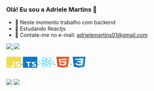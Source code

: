 ### Olá! Eu sou a Adriele Martins 👋

- 🔭  Neste momento trabalho com backend
- 🌱  Estudando Reactjs
- 💬  Contate-me no e-mail: adrielemartins01@gmail.com

 <div>
  <a href="https://github.com/AdrieleMartins">
  <img height="180em" src="https://github-readme-stats.vercel.app/api?username=AdrieleMartins&show_icons=true&theme=dracula&include_all_commits=true&count_private=true"/>
  <img height="180em" src="https://github-readme-stats.vercel.app/api/top-langs/?username=AdrieleMartins&layout=compact&langs_count=7&theme=dracula"/>
</div>
  
  <div style="display: inline_block"><br>
  <img align="center" alt="Adriele-Js" height="30" width="40" src="https://raw.githubusercontent.com/devicons/devicon/master/icons/javascript/javascript-plain.svg">
  <img align="center" alt="Adriele-Ts" height="30" width="40" src="https://raw.githubusercontent.com/devicons/devicon/master/icons/typescript/typescript-plain.svg">
  <img align="center" alt="Adriele-React" height="30" width="40" src="https://raw.githubusercontent.com/devicons/devicon/master/icons/react/react-original.svg">
  <img align="center" alt="Adriele-HTML" height="30" width="40" src="https://raw.githubusercontent.com/devicons/devicon/master/icons/html5/html5-original.svg">
  <img align="center" alt="Adriele-CSS" height="30" width="40" src="https://raw.githubusercontent.com/devicons/devicon/master/icons/css3/css3-original.svg">
  </div>
  
  ##
  
  <div>
    <a href = "mailto:adrielemartins01@gmail.com"><img src="https://img.shields.io/badge/-Gmail-%23333?style=for-the-badge&logo=gmail&logoColor=white" target="_blank"></a>
  <a href="https://www.linkedin.com/in/adriele-martins-da-silva-9b7693192" target="_blank"><img src="https://img.shields.io/badge/-LinkedIn-%230077B5?style=for-the-badge&logo=linkedin&logoColor=white" target="_blank"></a> 
  </div>
  
